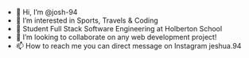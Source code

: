 - 👋 Hi, I’m @josh-94
- 👀 I’m interested in Sports, Travels & Coding
- 🌱 Student Full Stack Software Engineering at Holberton School
- 💞️ I’m looking to collaborate on any web development project!
- 📫 How to reach me you can direct message on Instagram jeshua.94
<!---
josh-94/josh-94 is a ✨ special ✨ repository because its `README.md` (this file) appears on your GitHub profile.
You can click the Preview link to take a look at your changes.
--->
